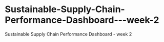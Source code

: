 # Sustainable-Supply-Chain-Performance-Dashboard---week-2
Sustainable Supply Chain Performance Dashboard - week 2
